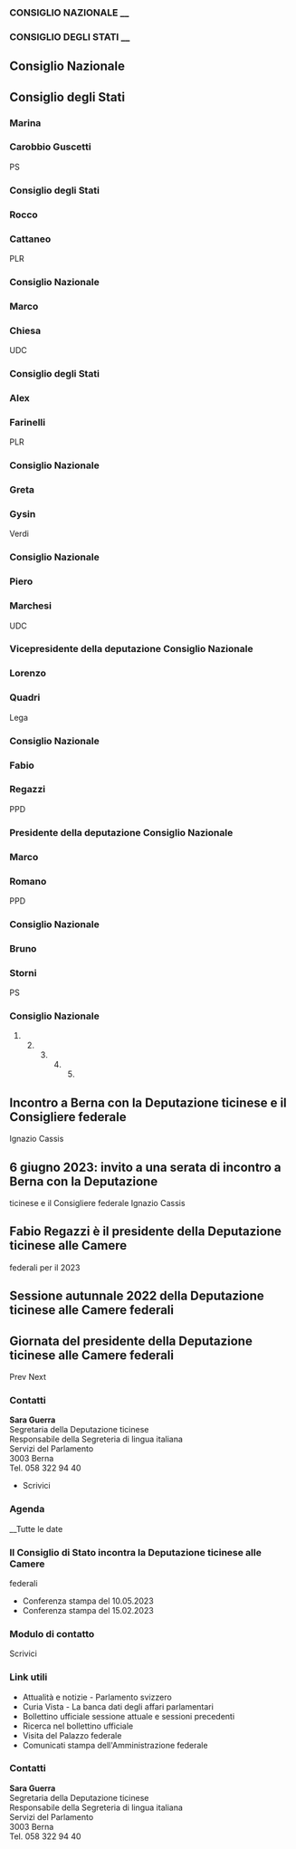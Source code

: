 ### CONSIGLIO NAZIONALE __

### CONSIGLIO DEGLI STATI __

##  Consiglio Nazionale

##  Consiglio degli Stati

### Marina

### Carobbio Guscetti

PS

### Consiglio degli Stati

### Rocco

### Cattaneo

PLR

### Consiglio Nazionale

### Marco

### Chiesa

UDC

### Consiglio degli Stati

### Alex

### Farinelli

PLR

### Consiglio Nazionale

### Greta

### Gysin

Verdi

### Consiglio Nazionale

### Piero

### Marchesi

UDC

### Vicepresidente della deputazione Consiglio Nazionale

### Lorenzo

### Quadri

Lega

### Consiglio Nazionale

### Fabio

### Regazzi

PPD

### Presidente della deputazione Consiglio Nazionale

### Marco

### Romano

PPD

### Consiglio Nazionale

### Bruno

### Storni

PS

### Consiglio Nazionale

  1.   2.   3.   4.   5. 

## Incontro a Berna con la Deputazione ticinese e il Consigliere federale
Ignazio Cassis

## 6 giugno 2023: invito a una serata di incontro a Berna con la Deputazione
ticinese e il Consigliere federale Ignazio Cassis

## Fabio Regazzi è il presidente della Deputazione ticinese alle Camere
federali per il 2023

## Sessione autunnale 2022 della Deputazione ticinese alle Camere federali

## Giornata del presidente della Deputazione ticinese alle Camere federali

Prev Next

### Contatti

 **Sara Guerra**  
Segretaria della Deputazione ticinese  
Responsabile della Segreteria di lingua italiana  
Servizi del Parlamento  
3003 Berna  
Tel. 058 322 94 40

  * Scrivici

###  Agenda

__Tutte le date

###  Il Consiglio di Stato incontra la Deputazione ticinese alle Camere
federali

  * Conferenza stampa del 10.05.2023
  * Conferenza stampa del 15.02.2023

### Modulo di contatto

Scrivici

###  Link utili

  * Attualità e notizie - Parlamento svizzero
  * Curia Vista - La banca dati degli affari parlamentari
  * Bollettino ufficiale sessione attuale e sessioni precedenti
  * Ricerca nel bollettino ufficiale
  * Visita del Palazzo federale
  * Comunicati stampa dell'Amministrazione federale

### Contatti

 **Sara Guerra**  
Segretaria della Deputazione ticinese  
Responsabile della Segreteria di lingua italiana  
Servizi del Parlamento  
3003 Berna  
Tel. 058 322 94 40

